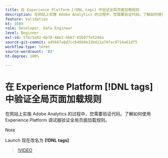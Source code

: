 ```yaml
---
title: 在 Experience Platform [!DNL tags] 中验证全局页面加载规则
description: 在网站上实施 Adobe Analytics 的过程中，您需要验证代码。了解如何使用 Experience Platform 调试器验证全局页面加载规则。
feature: Validation
kt: 3589
role: Developer, Data Engineer
level: Beginner
exl-id: 57bc5a02-6b78-48e2-9b67-85b97fe52d6a
source-git-commit: a45667a8d7ccb46b9e33bd11a78fac9714a61df5
workflow-type: tm+mt
source-wordcount: '83'
ht-degree: 100%

---
```


# 在 Experience Platform [!DNL tags] 中验证全局页面加载规则

在网站上实施 Adobe Analytics 的过程中，您需要验证代码。了解如何使用 Experience Platform 调试器验证全局页面加载规则。

>[!NOTE]
>
> Launch 现在改名为 **[!DNL tags]**

>[!VIDEO](https://video.tv.adobe.com/v/28776/?quality=12&learn=on)

